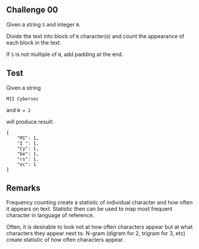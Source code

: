 ## Challenge 00 

Given a string `S` and integer `N`.

Divide the text into block of `N` character(s) and count the appearance of each block in the text.

If `S` is not multiple of `N`, add padding at the end.

## Test

Given a string 

```
MII Cybersec
```

and `N = 2`

will produce result:

```
{
    "MI": 1,
    "I ": 1,
    "Cy": 1,
    "be": 1,
    "rs": 1.
    "ec": 1
}
```

## Remarks

Frequency counting create a statistic of individual character and how often it appears on text. Statistic then can be used to map most frequent character in language of reference.

Often, it is desirable to look not at how often characters appear but at what characters they appear next to. N-gram (digram for 2, trigram for 3, etc) create statistic of how often characters appear.